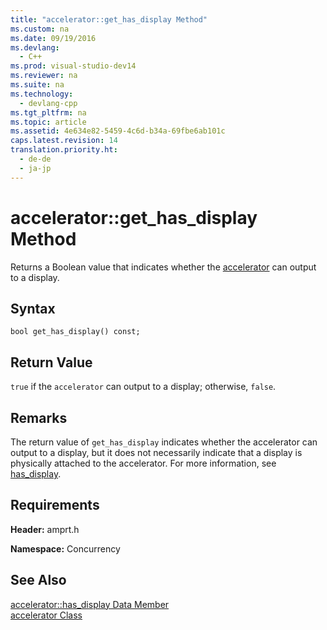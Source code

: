 ```yaml
---
title: "accelerator::get_has_display Method"
ms.custom: na
ms.date: 09/19/2016
ms.devlang: 
  - C++
ms.prod: visual-studio-dev14
ms.reviewer: na
ms.suite: na
ms.technology: 
  - devlang-cpp
ms.tgt_pltfrm: na
ms.topic: article
ms.assetid: 4e634e82-5459-4c6d-b34a-69fbe6ab101c
caps.latest.revision: 14
translation.priority.ht: 
  - de-de
  - ja-jp
---
```

# accelerator::get_has_display Method
Returns a Boolean value that indicates whether the [accelerator](../vs140/accelerator-Class.md) can output to a display.  
  
## Syntax  
  
```  
bool get_has_display() const;  
```  
  
## Return Value  
 `true` if the `accelerator` can output to a display; otherwise, `false`.  
  
## Remarks  
 The return value of `get_has_display` indicates whether the accelerator can output to a display, but it does not necessarily indicate that a display is physically attached to the accelerator. For more information, see [has_display](../vs140/accelerator--has_display-Data-Member.md).  
  
## Requirements  
 **Header:** amprt.h  
  
 **Namespace:** Concurrency  
  
## See Also  
 [accelerator::has_display Data Member](../vs140/accelerator--has_display-Data-Member.md)   
 [accelerator Class](../vs140/accelerator-Class.md)